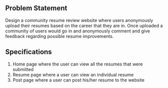 Problem Statement
-----------------

Design a community resume review website where users anonymously upload their resumes based on the career that they are in. Once uploaded a community of users would go in and anonymously comment and give feedback regarding possible resume improvements. 

Specifications
--------------

 1. Home page where the user can view all the resumes that were submitted 
 2. Resume page where a user can view an individual resume
 3. Post page where a user can post his/her resume to the website
